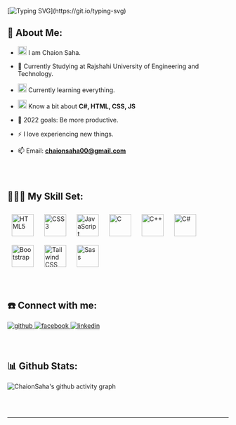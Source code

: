 [![Typing SVG](https://readme-typing-svg.herokuapp.com?font=Silkscreen&size=100&pause=1000&color=80F7F6FF&center=true&width=2120&height=500&lines=Hi%2C+I+am+Chaion+Saha.;I+am+a+Front+End+Developer.;2%2B+years+of+coding+experience.;Welcome+to+my+github+profile.)](https://git.io/typing-svg)


 

## 💫 About Me: 
 - <img src="https://user-images.githubusercontent.com/90419674/187185994-85e6aa78-54ae-4701-92e5-35e8afb3a34b.gif" height="20px"/> I am Chaion Saha.
 - 🏫 Currently Studying at Rajshahi University of Engineering and Technology.<br>
 - <img src="https://user-images.githubusercontent.com/90419674/187188685-985ee40f-6e86-4d20-be49-ab811f42e1e4.gif" width="20px" valign="center"/> Currently learning everything. <br>

 - <img src="https://user-images.githubusercontent.com/90419674/187188835-06811af1-c09f-4115-b4ff-ab54020f4abf.gif" width="20px" valign="center"/> Know a bit about **C#, HTML, CSS, JS**<br> 
 - 🥅 2022 goals: Be more productive.<br> 

 - ⚡ I love experiencing new things.<br> 
 - 📫 Email: **chaionsaha00@gmail.com**
 

 
 <br/>
<br/>


## 🤹🏻‍♂️ My Skill Set: 





<div align="left">  
<a href="https://en.wikipedia.org/wiki/HTML5" target="_blank"><img style="margin: 10px" src="https://profilinator.rishav.dev/skills-assets/html5-original-wordmark.svg" alt="HTML5" height="50" /></a>  
<a href="https://www.w3schools.com/css/" target="_blank"><img style="margin: 10px" src="https://profilinator.rishav.dev/skills-assets/css3-original-wordmark.svg" alt="CSS3" height="50" /></a>  
<a href="https://www.javascript.com/" target="_blank"><img style="margin: 10px" src="https://profilinator.rishav.dev/skills-assets/javascript-original.svg" alt="JavaScript" height="50" /></a>  
<a href="https://www.cprogramming.com/" target="_blank"><img style="margin: 10px" src="https://profilinator.rishav.dev/skills-assets/c-original.svg" alt="C" height="50" /></a>  
<a href="https://www.cplusplus.com/" target="_blank"><img style="margin: 10px" src="https://profilinator.rishav.dev/skills-assets/cplusplus-original.svg" alt="C++" height="50" /></a>  
<a href="https://docs.microsoft.com/en-us/dotnet/csharp/" target="_blank"><img style="margin: 10px" src="https://profilinator.rishav.dev/skills-assets/csharp-original.svg" alt="C#" height="50" /></a>  
<a href="https://getbootstrap.com/docs/3.4/javascript/" target="_blank"><img style="margin: 10px" src="https://profilinator.rishav.dev/skills-assets/bootstrap-plain.svg" alt="Bootstrap" height="50" /></a>  
<a href="https://www.tailwindcss.com/" target="_blank"><img style="margin: 10px" src="https://profilinator.rishav.dev/skills-assets/tailwindcss.svg" alt="Tailwind CSS" height="50" /></a>  
<a href="https://sass-lang.com/" target="_blank"><img style="margin: 10px" src="https://profilinator.rishav.dev/skills-assets/sass-original.svg" alt="Sass" height="50" /></a>  
</div>


 

<br/>  
<br/>

## ☎️ Connect with me:  
<div align="left">
<a href="https://github.com/ChaionSaha" target="_blank">
<img src=https://img.shields.io/badge/github-%2324292e.svg?&style=for-the-badge&logo=github&logoColor=white alt=github style="margin-bottom: 5px;" />
</a>
<a href="https://www.facebook.com/chaion.saha.mp" target="_blank">
<img src=https://img.shields.io/badge/facebook-%232E87FB.svg?&style=for-the-badge&logo=facebook&logoColor=white alt=facebook style="margin-bottom: 5px;" />
</a>
<a href="https://linkedin.com/in/chaion-saha-63b0b21a5" target="_blank">
<img src=https://img.shields.io/badge/linkedin-%231E77B5.svg?&style=for-the-badge&logo=linkedin&logoColor=white alt=linkedin style="margin-bottom: 5px;" />
</a>  
</div>  
  

<br/>  
<br/>


## 📊 Github Stats:  
<!--
<div align="center"><img src="https://github-readme-stats.vercel.app/api?username=ChaionSaha&show_icons=true&count_private=true&hide_border=true" align="center" /></div>  

 !-->

![ChaionSaha's github activity graph](https://activity-graph.herokuapp.com/graph?username=ChaionSaha&theme=github)
<br/>  

  

<br/>  

  

<br/> 
<hr>


<br/>  


